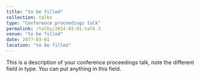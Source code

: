 ```yaml
---
title: "to be filled"
collection: talks
type: "Conference proceedings talk"
permalink: /talks/2014-03-01-talk-3
venue: "to be filled"
date: 2077-03-01
location: "to be filled"
---
```


This is a description of your conference proceedings talk, note the different field in type. You can put anything in this field.

